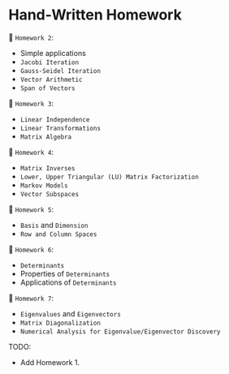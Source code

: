 # Hand-Written Homework 

📄 `Homework 2`: 
* Simple applications 
* `Jacobi Iteration`
* `Gauss-Seidel Iteration`
* `Vector Arithmetic`
* `Span of Vectors`

📄 `Homework 3`: 
* `Linear Independence`
* `Linear Transformations`
* `Matrix Algebra`

📄 `Homework 4`: 
* `Matrix Inverses`
* `Lower, Upper Triangular (LU) Matrix Factorization`
* `Markov Models`
* `Vector Subspaces`

📄 `Homework 5`: 
* `Basis` and `Dimension` 
* `Row and Column Spaces`

📄 `Homework 6`: 
* `Determinants`
* Properties of `Determinants`
* Applications of `Determinants`

📄 `Homework 7`: 
* `Eigenvalues` and `Eigenvectors`
* `Matrix Diagonalization`
* `Numerical Analysis for Eigenvalue/Eigenvector Discovery`

TODO: 
* Add Homework 1. 